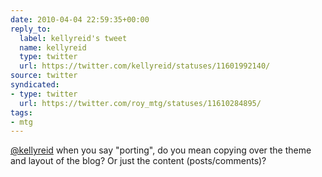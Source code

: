 ```yaml
---
date: 2010-04-04 22:59:35+00:00
reply_to:
  label: kellyreid's tweet
  name: kellyreid
  type: twitter
  url: https://twitter.com/kellyreid/statuses/11601992140/
source: twitter
syndicated:
- type: twitter
  url: https://twitter.com/roy_mtg/statuses/11610284895/
tags:
- mtg
---
```


[@kellyreid](https://twitter.com/kellyreid/) when you say "porting", do you mean copying over the theme and layout of the blog? Or just the content (posts/comments)?